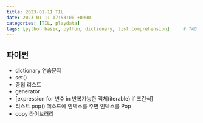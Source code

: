 ```yaml
---
title: 2023-01-11 TIL
date: 2023-01-11 17:53:00 +0900
categories: [TIL, playdata]
tags: [python basic, python, dictionary, list comprehension]     # TAG names should always be lowercase
---
```


## 파이썬

- dictionary 연습문제
- set()
- 중첩 리스트
- generator
- [expression for 변수 in 반복가능한 객체(iterable) if 조건식]
- 리스트 pop() 메소드에 인덱스를 주면 인덱스를 Pop
- copy 라이브러리